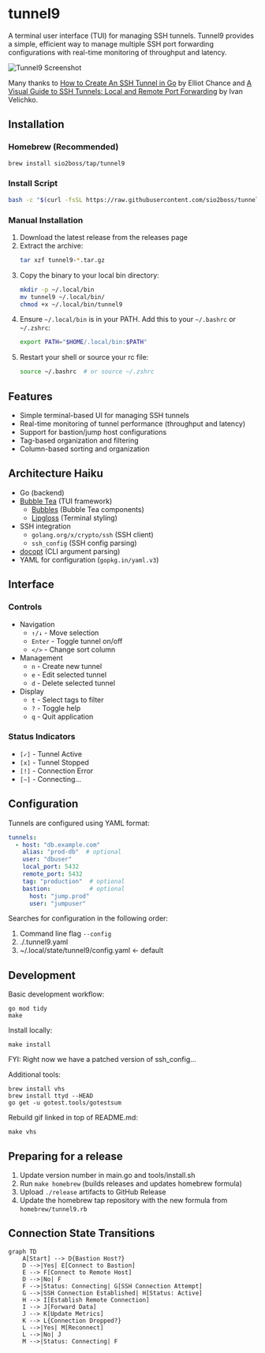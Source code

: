 # tunnel9

A terminal user interface (TUI) for managing SSH tunnels.  Tunnel9 provides a simple, efficient way to manage multiple SSH port forwarding configurations with real-time monitoring of throughput and latency.

![Tunnel9 Screenshot](docs/tui.gif)

Many thanks to [How to Create An SSH Tunnel in Go](https://elliotchance.medium.com/how-to-create-an-ssh-tunnel-in-go-b63722d682aa) by Elliot Chance and [A Visual Guide to SSH Tunnels: Local and Remote Port Forwarding](https://iximiuz.com/en/posts/ssh-tunnels/) by Ivan Velichko.

## Installation

### Homebrew (Recommended)

```bash
brew install sio2boss/tap/tunnel9
```

### Install Script

```bash
bash -c "$(curl -fsSL https://raw.githubusercontent.com/sio2boss/tunnel9/main/tools/install.sh)"
```

### Manual Installation

1. Download the latest release from the releases page
2. Extract the archive:
   ```bash
   tar xzf tunnel9-*.tar.gz
   ```
3. Copy the binary to your local bin directory:
   ```bash
   mkdir -p ~/.local/bin
   mv tunnel9 ~/.local/bin/
   chmod +x ~/.local/bin/tunnel9
   ```
4. Ensure `~/.local/bin` is in your PATH. Add this to your `~/.bashrc` or `~/.zshrc`:
   ```bash
   export PATH="$HOME/.local/bin:$PATH"
   ```
5. Restart your shell or source your rc file:
   ```bash
   source ~/.bashrc  # or source ~/.zshrc
   ```


## Features

- Simple terminal-based UI for managing SSH tunnels
- Real-time monitoring of tunnel performance (throughput and latency)
- Support for bastion/jump host configurations
- Tag-based organization and filtering
- Column-based sorting and organization

## Architecture Haiku

- Go (backend)
- [Bubble Tea](https://github.com/charmbracelet/bubbletea) (TUI framework)
  - [Bubbles](https://github.com/charmbracelet/bubbles) (Bubble Tea components)
  - [Lipgloss](https://github.com/charmbracelet/lipgloss) (Terminal styling)
- SSH integration
  - `golang.org/x/crypto/ssh` (SSH client)
  - `ssh_config` (SSH config parsing)
- [docopt](https://github.com/docopt/docopt-go) (CLI argument parsing)
- YAML for configuration (`gopkg.in/yaml.v3`)

## Interface

### Controls

- Navigation
  - `↑/↓` - Move selection
  - `Enter` - Toggle tunnel on/off
  - `</>` - Change sort column
- Management
  - `n` - Create new tunnel
  - `e` - Edit selected tunnel
  - `d` - Delete selected tunnel
- Display
  - `t` - Select tags to filter
  - `?` - Toggle help
  - `q` - Quit application

### Status Indicators

- `[✓]` - Tunnel Active
- `[x]` - Tunnel Stopped
- `[!]` - Connection Error
- `[~]` - Connecting...

## Configuration

Tunnels are configured using YAML format:

```yaml
tunnels:
  - host: "db.example.com"
    alias: "prod-db"  # optional
    user: "dbuser"
    local_port: 5432
    remote_port: 5432
    tag: "production"  # optional
    bastion:           # optional
      host: "jump.prod"
      user: "jumpuser"
```

Searches for configuration in the following order:
 1. Command line flag `--config`
 2. ./.tunnel9.yaml
 3. ~/.local/state/tunnel9/config.yaml  <- default


## Development

Basic development workflow:
```
go mod tidy
make
```

Install locally:
```
make install
```

FYI: Right now we have a patched version of ssh_config...

Additional tools:
```
brew install vhs
brew install ttyd --HEAD
go get -u gotest.tools/gotestsum
```

Rebuild gif linked in top of README.md:
```
make vhs
```


## Preparing for a release

1. Update version number in main.go and tools/install.sh
2. Run `make homebrew` (builds releases and updates homebrew formula)
3. Upload `./release` artifacts to GitHub Release
4. Update the homebrew tap repository with the new formula from `homebrew/tunnel9.rb`


## Connection State Transitions

```mermaid
graph TD
    A[Start] --> D{Bastion Host?}
    D -->|Yes| E[Connect to Bastion]
    E --> F[Connect to Remote Host]
    D -->|No| F
    F -->|Status: Connecting| G[SSH Connection Attempt]
    G -->|SSH Connection Established| H[Status: Active]
    H --> I[Establish Remote Connection]
    I --> J[Forward Data]
    J --> K[Update Metrics]
    K --> L{Connection Dropped?}
    L -->|Yes| M[Reconnect]
    L -->|No| J
    M -->|Status: Connecting| F
```